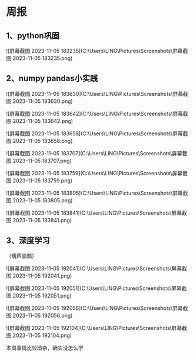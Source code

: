 # 周报

## 1、python巩固

![屏幕截图 2023-11-05 183235](C:\Users\LING\Pictures\Screenshots\屏幕截图 2023-11-05 183235.png)

## 2、numpy pandas小实践

![屏幕截图 2023-11-05 183630](C:\Users\LING\Pictures\Screenshots\屏幕截图 2023-11-05 183630.png)

![屏幕截图 2023-11-05 183642](C:\Users\LING\Pictures\Screenshots\屏幕截图 2023-11-05 183642.png)

![屏幕截图 2023-11-05 183658](C:\Users\LING\Pictures\Screenshots\屏幕截图 2023-11-05 183658.png)

![屏幕截图 2023-11-05 183707](C:\Users\LING\Pictures\Screenshots\屏幕截图 2023-11-05 183707.png)

![屏幕截图 2023-11-05 183759](C:\Users\LING\Pictures\Screenshots\屏幕截图 2023-11-05 183759.png)

![屏幕截图 2023-11-05 183805](C:\Users\LING\Pictures\Screenshots\屏幕截图 2023-11-05 183805.png)

![屏幕截图 2023-11-05 183841](C:\Users\LING\Pictures\Screenshots\屏幕截图 2023-11-05 183841.png)

## 3、深度学习

（葫芦画瓢）

![屏幕截图 2023-11-05 192041](C:\Users\LING\Pictures\Screenshots\屏幕截图 2023-11-05 192041.png)

![屏幕截图 2023-11-05 192051](C:\Users\LING\Pictures\Screenshots\屏幕截图 2023-11-05 192051.png)

![屏幕截图 2023-11-05 192056](C:\Users\LING\Pictures\Screenshots\屏幕截图 2023-11-05 192056.png)

![屏幕截图 2023-11-05 192104](C:\Users\LING\Pictures\Screenshots\屏幕截图 2023-11-05 192104.png)



本周事情比较琐杂，确实没怎么学